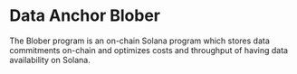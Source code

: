 # Data Anchor Blober

The Blober program is an on-chain Solana program which stores data commitments on-chain and optimizes costs and throughput of having data availability on Solana.
